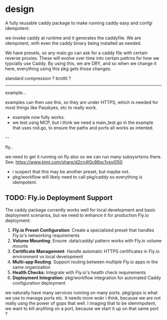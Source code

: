 # design

A fully reusable caddy package to make running caddy easy and confgi idempotent.

we invoke caddy at runtime and it generates the caddyfile. We are idempotent, with even the caddy binary being installed as needed.

We have presets, so any main.go can ask for a caddy file with certain reverse proxies.  These will evolve over time into certain pattrns for how we typcially use Caddy. By using this, we are DRY, and so when we change it here, everything using this pkg gets those changes.


standard compression ? brottli ?

---

example... 

examples can then use this, so they are under HTTPS, which is needed for most things like Passkyes, etc to really work.

- example now fully works.
- we test usng MCP, but i think we need a main_test.go in the example that uses rod.go, to ensure the paths and ports all works as intented.

--

fly..

we need to get it running on fly also so we can run many subsysrtsms there. See: https://www.kimi.com/share/d2cn4l0c86sc1vsvl050
- i suspect that this may be another preset, but maybe not.
- pkg/workflow will likely need to call pkg/caddy so everything is idempotent.

## TODO: Fly.io Deployment Support

The caddy package currently works well for local development and basic deployment scenarios, but we need to enhance it for production Fly.io deployment:

1. **Fly.io Preset Configuration**: Create a specialized preset that handles Fly.io's networking requirements
2. **Volume Mounting**: Ensure .data/caddy/ pattern works with Fly.io volume mounts
3. **Certificate Management**: Handle automatic HTTPS certificates in Fly.io environment vs local development
4. **Multi-app Routing**: Support routing between multiple Fly.io apps in the same organization
5. **Health Checks**: Integrate with Fly.io's health check requirements
6. **Deployment Integration**: pkg/workflow integration for automated Caddy configuration deployment

we naturally have many services running on many ports. pkg/gops is what we use to manage ports etc. It needs more wokr i think, because we are not really usng the power of gops that well. I imaging that to be idemmpotent, we want to kill anything on a port, because we start it up on that same port ? 

